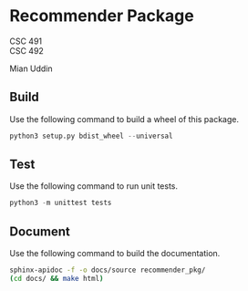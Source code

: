 # Recommender Package

CSC 491<br>
CSC 492

Mian Uddin

## Build
Use the following command to build a wheel of this package.

```python
python3 setup.py bdist_wheel --universal
```

## Test
Use the following command to run unit tests.
```python
python3 -m unittest tests
```

## Document
Use the following command to build the documentation.
```sh
sphinx-apidoc -f -o docs/source recommender_pkg/
(cd docs/ && make html)
```